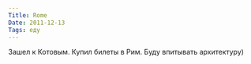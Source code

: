 ```yaml
---
Title: Rome
Date: 2011-12-13
Tags: еду
---
```


<div class="text">Зашел к Котовым. Купил билеты в Рим. Буду впитывать архитектуру)</div>